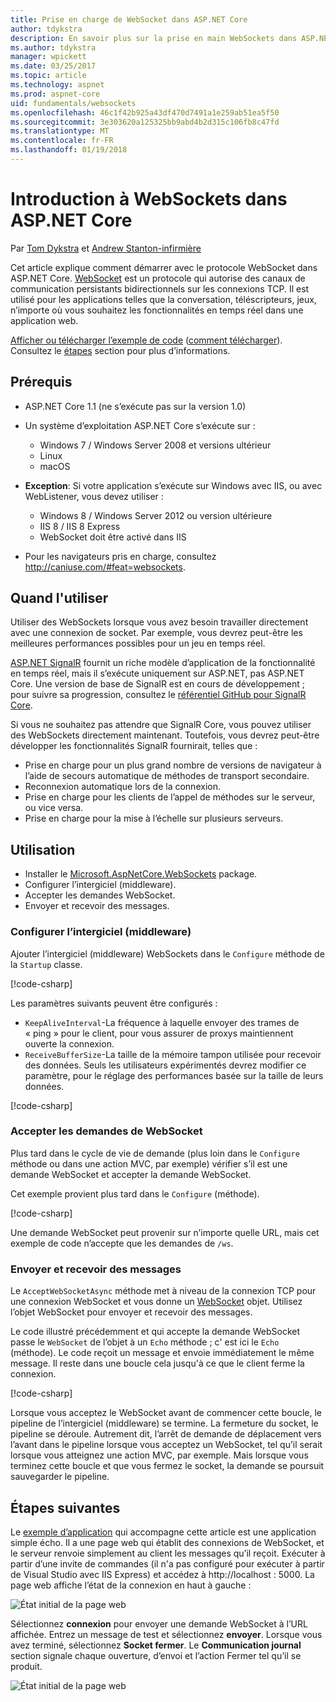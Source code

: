 ```yaml
---
title: Prise en charge de WebSocket dans ASP.NET Core
author: tdykstra
description: En savoir plus sur la prise en main WebSockets dans ASP.NET Core.
ms.author: tdykstra
manager: wpickett
ms.date: 03/25/2017
ms.topic: article
ms.technology: aspnet
ms.prod: aspnet-core
uid: fundamentals/websockets
ms.openlocfilehash: 46c1f42b925a43df470d7491a1e259ab51ea5f50
ms.sourcegitcommit: 3e303620a125325bb9abd4b2d315c106fb8c47fd
ms.translationtype: MT
ms.contentlocale: fr-FR
ms.lasthandoff: 01/19/2018
---
```

# <a name="introduction-to-websockets-in-aspnet-core"></a>Introduction à WebSockets dans ASP.NET Core

Par [Tom Dykstra](https://github.com/tdykstra) et [Andrew Stanton-infirmière](https://github.com/anurse)

Cet article explique comment démarrer avec le protocole WebSocket dans ASP.NET Core. [WebSocket](https://wikipedia.org/wiki/WebSocket) est un protocole qui autorise des canaux de communication persistants bidirectionnels sur les connexions TCP. Il est utilisé pour les applications telles que la conversation, téléscripteurs, jeux, n’importe où vous souhaitez les fonctionnalités en temps réel dans une application web.

[Afficher ou télécharger l’exemple de code](https://github.com/aspnet/Docs/tree/master/aspnetcore/fundamentals/websockets/sample) ([comment télécharger](xref:tutorials/index#how-to-download-a-sample)). Consultez le [étapes](#next-steps) section pour plus d’informations.


## <a name="prerequisites"></a>Prérequis

* ASP.NET Core 1.1 (ne s’exécute pas sur la version 1.0)
* Un système d’exploitation ASP.NET Core s’exécute sur :
  
  * Windows 7 / Windows Server 2008 et versions ultérieur
  * Linux
  * macOS

* **Exception**: Si votre application s’exécute sur Windows avec IIS, ou avec WebListener, vous devez utiliser :

  * Windows 8 / Windows Server 2012 ou version ultérieure
  * IIS 8 / IIS 8 Express
  * WebSocket doit être activé dans IIS

* Pour les navigateurs pris en charge, consultez http://caniuse.com/#feat=websockets.

## <a name="when-to-use-it"></a>Quand l'utiliser

Utiliser des WebSockets lorsque vous avez besoin travailler directement avec une connexion de socket. Par exemple, vous devrez peut-être les meilleures performances possibles pour un jeu en temps réel.

[ASP.NET SignalR](https://docs.microsoft.com/aspnet/signalr/overview/getting-started/introduction-to-signalr) fournit un riche modèle d’application de la fonctionnalité en temps réel, mais il s’exécute uniquement sur ASP.NET, pas ASP.NET Core. Une version de base de SignalR est en cours de développement ; pour suivre sa progression, consultez le [référentiel GitHub pour SignalR Core](https://github.com/aspnet/SignalR).

Si vous ne souhaitez pas attendre que SignalR Core, vous pouvez utiliser des WebSockets directement maintenant. Toutefois, vous devrez peut-être développer les fonctionnalités SignalR fournirait, telles que :

* Prise en charge pour un plus grand nombre de versions de navigateur à l’aide de secours automatique de méthodes de transport secondaire.
* Reconnexion automatique lors de la connexion.
* Prise en charge pour les clients de l’appel de méthodes sur le serveur, ou vice versa.
* Prise en charge pour la mise à l’échelle sur plusieurs serveurs.

## <a name="how-to-use-it"></a>Utilisation

* Installer le [Microsoft.AspNetCore.WebSockets](https://www.nuget.org/packages/Microsoft.AspNetCore.WebSockets/) package.
* Configurer l’intergiciel (middleware).
* Accepter les demandes WebSocket.
* Envoyer et recevoir des messages.

### <a name="configure-the-middleware"></a>Configurer l’intergiciel (middleware)

Ajouter l’intergiciel (middleware) WebSockets dans le `Configure` méthode de la `Startup` classe.

[!code-csharp[](websockets/sample/Startup.cs?name=UseWebSockets)]

Les paramètres suivants peuvent être configurés :

* `KeepAliveInterval`-La fréquence à laquelle envoyer des trames de « ping » pour le client, pour vous assurer de proxys maintiennent ouverte la connexion.
* `ReceiveBufferSize`-La taille de la mémoire tampon utilisée pour recevoir des données. Seuls les utilisateurs expérimentés devrez modifier ce paramètre, pour le réglage des performances basée sur la taille de leurs données.

[!code-csharp[](websockets/sample/Startup.cs?name=UseWebSocketsOptions)]

### <a name="accept-websocket-requests"></a>Accepter les demandes de WebSocket

Plus tard dans le cycle de vie de demande (plus loin dans le `Configure` méthode ou dans une action MVC, par exemple) vérifier s’il est une demande WebSocket et accepter la demande WebSocket.

Cet exemple provient plus tard dans le `Configure` (méthode).

[!code-csharp[](websockets/sample/Startup.cs?name=AcceptWebSocket&highlight=7)]

Une demande WebSocket peut provenir sur n’importe quelle URL, mais cet exemple de code n’accepte que les demandes de `/ws`.

### <a name="send-and-receive-messages"></a>Envoyer et recevoir des messages

Le `AcceptWebSocketAsync` méthode met à niveau de la connexion TCP pour une connexion WebSocket et vous donne un [WebSocket](https://docs.microsoft.com/dotnet/core/api/system.net.websockets.websocket) objet. Utilisez l’objet WebSocket pour envoyer et recevoir des messages.

Le code illustré précédemment et qui accepte la demande WebSocket passe le `WebSocket` de l’objet à un `Echo` méthode ; c' est ici le `Echo` (méthode). Le code reçoit un message et envoie immédiatement le même message. Il reste dans une boucle cela jusqu'à ce que le client ferme la connexion. 

[!code-csharp[](websockets/sample/Startup.cs?name=Echo)]

Lorsque vous acceptez le WebSocket avant de commencer cette boucle, le pipeline de l’intergiciel (middleware) se termine.  La fermeture du socket, le pipeline se déroule. Autrement dit, l’arrêt de demande de déplacement vers l’avant dans le pipeline lorsque vous acceptez un WebSocket, tel qu’il serait lorsque vous atteignez une action MVC, par exemple.  Mais lorsque vous terminez cette boucle et que vous fermez le socket, la demande se poursuit sauvegarder le pipeline.

## <a name="next-steps"></a>Étapes suivantes

Le [exemple d’application](https://github.com/aspnet/Docs/tree/master/aspnetcore/fundamentals/websockets/sample) qui accompagne cette article est une application simple écho. Il a une page web qui établit des connexions de WebSocket, et le serveur renvoie simplement au client les messages qu’il reçoit. Exécuter à partir d’une invite de commandes (il n'a pas configuré pour exécuter à partir de Visual Studio avec IIS Express) et accédez à http://localhost : 5000. La page web affiche l’état de la connexion en haut à gauche :

![État initial de la page web](websockets/_static/start.png)

Sélectionnez **connexion** pour envoyer une demande WebSocket à l’URL affichée.  Entrez un message de test et sélectionnez **envoyer**. Lorsque vous avez terminé, sélectionnez **Socket fermer**. Le **Communication journal** section signale chaque ouverture, d’envoi et l’action Fermer tel qu’il se produit.

![État initial de la page web](websockets/_static/end.png)
